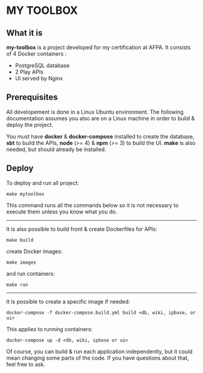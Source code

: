 # MY TOOLBOX

## What it is

**my-toolbox** is a project developed for my certification at AFPA.
It consists of 4 Docker containers :
- PostgreSQL database
- 2 Play APIs
- UI served by Nginx

## Prerequisites

All developement is done in a Linux Ubuntu environment. The following documentation assumes you also are on a Linux machine in order to build & deploy the project.

You must have **docker** & **docker-compose** installed to create the database, **sbt** to build the APIs, **node** (>= 4) & **npm** (>= 3) to build the UI. **make** is also needed, but should already be installed.

## Deploy


To deploy and run all project:

```
make mytoolbox
```

This command runs all the commands below so it is not necessary to execute them unless you know what you do.

***

It is also possible to build front & create Dockerfiles for APIs:

```
make build
```

create Docker images:

```
make images
```

and run containers:

```
make run
```

***

It is possible to create a specific image if needed:

```
docker-compose -f docker-compose.build.yml build <db, wiki, ipbase, or ui>
```

This applies to running containers:

```
docker-compose up -d <db, wiki, ipbase or ui>
```


Of course, you can build & run each application independently, but it could mean changing some parts of the code. If you have questions about that, feel free to ask.